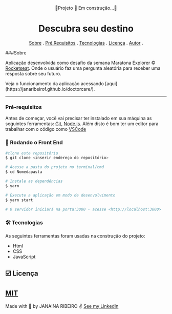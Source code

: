 <p align="center">🚧​Projeto 🚀​ Em construção...🚧​</p>

<h1 align="center"> Descubra seu destino</h1>

<p align="center">
<a href="#Sobre">Sobre</a> .
<a href="#pre-requisitos">Pré Requisitos</a> .
<a href="#tecnologias">Tecnologias</a> .
<a href="#licenc-a">Licença</a> .
<a href="#autor">Autor</a> .
</p>

###Sobre

Aplicação desenvolvida como desafio da semana Maratona Explorer &copy; [Rocketseat](https://rocketseat.com.br/). Onde o usuário faz uma pergunta aleatória para receber uma resposta sobre seu futuro.
<p>
Veja o funcionamento da aplicação acessando [aqui](https://janaribeirof.github.io/doctorcare/).
<hr>


<h4 align="center">
 

 <!--<h1 align="center">
    <img alt="Readme" scr="./> (Pra incluir o gif ou imagem do projeto do projeto.) -->

### Pré-requisitos

 Antes de começar, você vai precisar ter instalado em sua máquina as seguintes ferramentas:
 [Git](https://git-scm.com), [Node.js](https://nodejs.org/en/).
 Além disto é bom ter um editor para trabalhar com o código como [VSCode](https://code.visualstudio.com/) 

### 🎲 Rodando o Front End

 ```bash
 #clone este repositório
 $ git clone <inserir endereço do repositório>

 # Acesse a pasta do projeto no terminal/cmd
 $ cd Nomedapasta

 # Instale as dependências
 $ yarn

 # Execute a aplicação em modo de desenvolvimento
 $ yarn start

 # O servidor iniciará na porta:3000 - acesse <http://localhost:3000>
 ```

 ### 🛠️ Tecnologias

 As seguintes ferramentas foram usadas na construção do projeto:

 - Html
 - CSS
 - JavaScript

 ## ☑️ Licença
  [MIT](LICENSE)
 ---

 Made with 💜 by JANAINA RIBEIRO ✌️ [See my LinkedIn](https://www.linkedin.com/in/janaina-ribeiro-9624044b/)